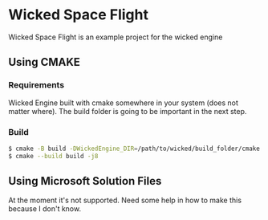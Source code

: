 # Wicked Space Flight

Wicked Space Flight is an example project for the wicked engine

## Using CMAKE
### Requirements
Wicked Engine built with cmake somewhere in your system (does not matter where).
The build folder is going to be important in the next step.

### Build
```sh
$ cmake -B build -DWickedEngine_DIR=/path/to/wicked/build_folder/cmake .
$ cmake --build build -j8
```

## Using Microsoft Solution Files
At the moment it's not supported.
Need some help in how to make this because I don't know.
